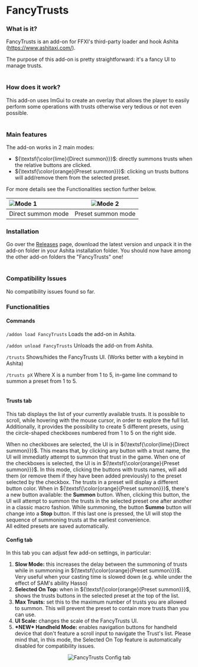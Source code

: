# FancyTrusts

### What is it?
FancyTrusts is an add-on for FFXI's third-party loader and hook Ashita (https://www.ashitaxi.com/).

The purpose of this add-on is pretty straightforward: it's a fancy UI to manage trusts.
<br></br>

### How does it work?
This add-on uses ImGui to create an overlay that allows the player to easily perform some operations with trusts otherwise very tedious or not even possible.
<br></br>

### Main features
The add-on works in 2 main modes:
<ul>
	<li>${\textsf{\color{lime}{Direct summon}}}$: directly summons trusts when the relative buttons are clicked.</li>
	<li>${\textsf{\color{orange}{Preset summon}}}$: clicking un trusts buttons will add/remove them from the selected preset.</li>
</ul>

For more details see the Functionalities section further below.

![Mode 1](https://github.com/ariel-logos/FancyTrusts/assets/78350872/bb3bac77-ef96-488c-803b-f85179cf42e7) | ![Mode 2](https://github.com/ariel-logos/FancyTrusts/assets/78350872/aa9f98a2-784f-4993-9de9-06d9cf3aa8e4)
:------------------|------------------
Direct summon mode | Preset summon mode

### Installation
Go over the <a href="https://github.com/ariel-logos/FancyTrusts/releases" target="_blank">Releases</a> page, download the latest version and unpack it in the add-on folder in your Ashita installation folder. You should now have among the other add-on folders the "FancyTrusts" one!
<br></br>

### Compatibility Issues
No compatibility issues found so far.

### Functionalities

#### Commands
```/addon load FancyTrusts``` Loads the add-on in Ashita.

```/addon unload FancyTrusts``` Unloads the add-on from Ashita.

```/trusts``` Shows/hides the FancyTrusts UI. (Works better with a keybind in Ashita)

```/trusts pX``` Where X is a number from 1 to 5, in-game line command to summon a preset from 1 to 5.
<br></br>
#### Trusts tab
This tab displays the list of your currently available trusts. It is possible to scroll, while hovering with the mouse cursor, in order to explore the full list.\
Additionally, it provides the possibility to create 5 different presets, using the circle-shaped checkboxes numbered from 1 to 5 on the right side.

When no checkboxes are selected, the UI is in ${\textsf{\color{lime}{Direct summon}}}$. This means that, by clicking any button with a trust name, the UI will immediatly attempt to summon that trust in the game. When one of the checkboxes is selected, the UI is in ${\textsf{\color{orange}{Preset summon}}}$. In this mode, clicking the buttons with trusts names, will add them (or remove them if they have been added previously) to the preset selected by the checkbox. The trusts in a preset will display a different button color. When in ${\textsf{\color{orange}{Preset summon}}}$, there's a new button available: the <b>Summon</b> button. When, clicking this button, the UI will attempt to summon the trusts in the selected preset one after another in a classic macro fashion. While summoning, the button <b>Summo</b> button will change into a <b>Stop</b> button. If this last one is pressed, the UI will stop the sequence of summoning trusts at the earliest convenience.\
All edited presets are saved automatically.

#### Config tab
In this tab you can adjust few add-on settings, in particular:
<ol>
  <li><b>Slow Mode:</b> this increases the delay between the summoning of trusts while in summoning in  ${\textsf{\color{orange}{Preset summon}}}$. Very useful when your casting time is slowed down (e.g. while under the effect of SAM's ability Hasso)</li>
  <li><b>Selected On Top:</b> when in ${\textsf{\color{orange}{Preset summon}}}$, shows the trusts buttons in the selected preset at the top of the list.</li>
  <li><b>Max Trusts:</b> set this to the maximum number of trusts you are allowed to summon. This will prevent the preset to contain more trusts than you can use.</li>
  <li><b>UI Scale:</b> changes the scale of the FancyTrusts UI.</li>
  <li><b>*NEW* Handheld Mode:</b> enables navigation buttons for handheld device that don't feature a scroll input to navigate the Trust's list. Please mind that, in this mode, the Selected On Top feature is automatically disabled for compatibility issues.</li>
</ol>
<p align="center">
<img src="https://github.com/ariel-logos/FancyTrusts/assets/78350872/088691bf-e6a7-4e6d-9d41-968ff3b2137d" alt="FancyTrusts Config tab"/>
</p>
